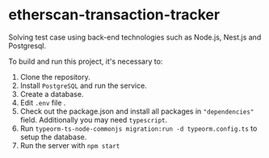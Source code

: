 # etherscan-transaction-tracker

Solving test case using back-end technologies such as Node.js, Nest.js and Postgresql.

To build and run this project, it's necessary to:
1. Clone the repository.
2. Install `PostgreSQL` and run the service.
3. Create a database.
4. Edit `.env` file .
5. Check out the package.json and install all packages in `"dependencies"` field. Additionally you may need `typescript`.
6. Run `typeorm-ts-node-commonjs migration:run -d typeorm.config.ts` to setup the database.
7. Run the server with `npm start`